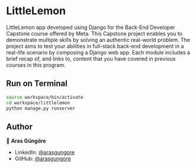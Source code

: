# LittleLemon

LittleLemon app developed using Django for the Back-End Developer Capstone course offered by Meta. This Capstone project enables you to demonstrate multiple skills by solving an authentic real-world problem. The project aims to test your abilities in full-stack back-end development in a real-life scenario by composing a Django web app. Each module includes a brief recap of, and links to, content that you have covered in previous courses in this program. 



## Run on Terminal

```sh
source workspace/bin/activate
cd workspace/littlelemon
python manage.py runserver
```



## Author

👤 **Aras Güngöre**

* LinkedIn: [@arasgungore](https://www.linkedin.com/in/arasgungore)
* GitHub: [@arasgungore](https://github.com/arasgungore)
